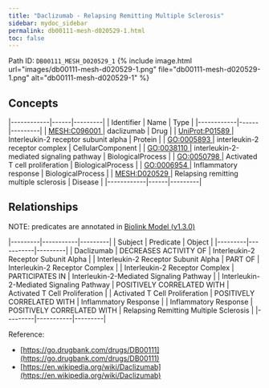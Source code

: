 ```yaml
---
title: "Daclizumab - Relapsing Remitting Multiple Sclerosis"
sidebar: mydoc_sidebar
permalink: db00111-mesh-d020529-1.html
toc: false 
---
```



Path ID: `DB00111_MESH_D020529_1`
{% include image.html url="images/db00111-mesh-d020529-1.png" file="db00111-mesh-d020529-1.png" alt="db00111-mesh-d020529-1" %}

## Concepts

|------------|------|---------|
| Identifier | Name | Type    |
|------------|------|---------|
| <a href="https://identifiers.org/MESH:C096001">MESH:C096001 </a> | daclizumab | Drug |
| <a href="https://identifiers.org/UniProt:P01589">UniProt:P01589 </a> | Interleukin-2 receptor subunit alpha | Protein |
| <a href="https://identifiers.org/GO:0005893">GO:0005893 </a> | interleukin-2 receptor complex | CellularComponent |
| <a href="https://identifiers.org/GO:0038110">GO:0038110 </a> | interleukin-2-mediated signaling pathway | BiologicalProcess |
| <a href="https://identifiers.org/GO:0050798">GO:0050798 </a> | Activated T cell proliferation | BiologicalProcess |
| <a href="https://identifiers.org/GO:0006954">GO:0006954 </a> | Inflammatory response | BiologicalProcess |
| <a href="https://identifiers.org/MESH:D020529">MESH:D020529 </a> | Relapsing remitting multiple sclerosis | Disease |
|------------|------|---------|

## Relationships


NOTE: predicates are annotated in <a href="https://github.com/biolink/biolink-model/releases/tag/v1.3.0">Biolink Model (v1.3.0)</a>

|---------|-----------|---------|
| Subject | Predicate | Object  |
|---------|-----------|---------|
| Daclizumab | DECREASES ACTIVITY OF | Interleukin-2 Receptor Subunit Alpha |
| Interleukin-2 Receptor Subunit Alpha | PART OF | Interleukin-2 Receptor Complex |
| Interleukin-2 Receptor Complex | PARTICIPATES IN | Interleukin-2-Mediated Signaling Pathway |
| Interleukin-2-Mediated Signaling Pathway | POSITIVELY CORRELATED WITH | Activated T Cell Proliferation |
| Activated T Cell Proliferation | POSITIVELY CORRELATED WITH | Inflammatory Response |
| Inflammatory Response | POSITIVELY CORRELATED WITH | Relapsing Remitting Multiple Sclerosis |
|---------|-----------|---------|

Reference: 
  - [https://go.drugbank.com/drugs/DB00111](https://go.drugbank.com/drugs/DB00111)
  - [https://en.wikipedia.org/wiki/Daclizumab](https://en.wikipedia.org/wiki/Daclizumab)
